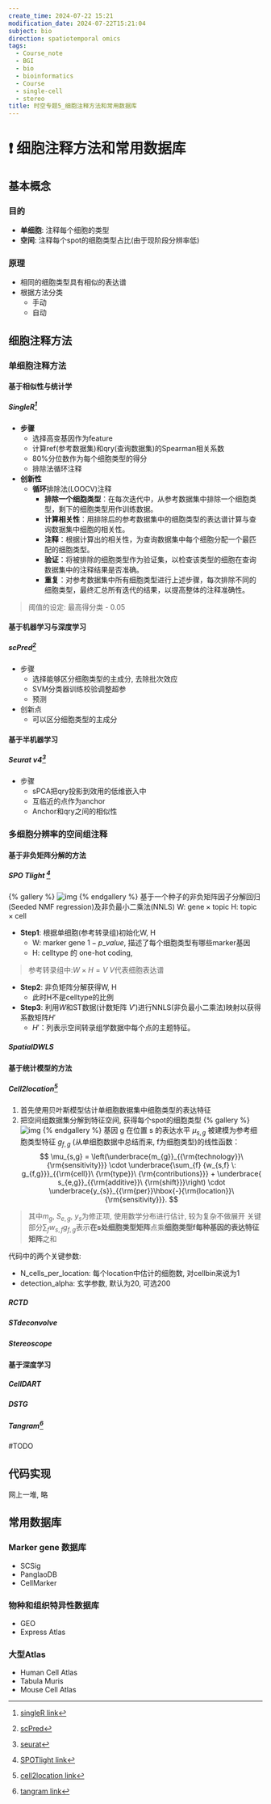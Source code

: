 ```yaml
---
create_time: 2024-07-22 15:21
modification_date: 2024-07-22T15:21:04
subject: bio
direction: spatiotemporal omics
tags:
  - Course_note
  - BGI
  - bio
  - bioinformatics
  - Course
  - single-cell
  - stereo
title: 时空专题5_细胞注释方法和常用数据库
---
```

# ❗ 细胞注释方法和常用数据库

## 基本概念
### 目的
- **单细胞**: 注释每个细胞的类型
- **空间**: 注释每个spot的细胞类型占比(由于现阶段分辨率低)
### 原理
- 相同的细胞类型具有相似的表达谱
- 根据方法分类
	- 手动
	- 自动
## 细胞注释方法
### 单细胞注释方法
#### 基于相似性与统计学
##### SingleR[^1]
- **步骤**
	- 选择高变基因作为feature
	- 计算ref(参考数据集)和qry(查询数据集)的Spearman相关系数
	- 80%分位数作为每个细胞类型的得分
	- 排除法循环注释
- **创新性**
	- **循环**排除法(LOOCV)注释
		- **排除一个细胞类型**：在每次迭代中，从参考数据集中排除一个细胞类型，剩下的细胞类型用作训练数据。
		- **计算相关性**：用排除后的参考数据集中的细胞类型的表达谱计算与查询数据集中细胞的相关性。
		- **注释**：根据计算出的相关性，为查询数据集中每个细胞分配一个最匹配的细胞类型。
		- **验证**：将被排除的细胞类型作为验证集，以检查该类型的细胞在查询数据集中的注释结果是否准确。
		- **重复**：对参考数据集中所有细胞类型进行上述步骤，每次排除不同的细胞类型，最终汇总所有迭代的结果，以提高整体的注释准确性。
> 阈值的设定: 最高得分类 - 0.05

#### 基于机器学习与深度学习
##### scPred[^2]
- 步骤
	- 选择能够区分细胞类型的主成分, 去除批次效应
	- SVM分类器训练校验调整超参 
	- 预测
- 创新点
	- 可以区分细胞类型的主成分
#### 基于半机器学习
##### Seurat v4[^3]
- 步骤
	- sPCA把qry投影到效用的低维嵌入中
	- 互临近的点作为anchor
	- Anchor和qry之间的相似性
### 多细胞分辨率的空间组注释
#### 基于非负矩阵分解的方法
##### SPO Tlight [^4]
{% gallery %}
![img](/img/obsimg/Pasted%20image%2020240722143611.png)
{% endgallery %}
基于一个种子的非负矩阵因子分解回归(Seeded NMF regression)及非负最小二乘法(NNLS)
W: $\text{gene} \times \text{topic}$
H: $\text{topic}\times\text{cell}$
- **Step1**: 根据单细胞(参考转录组)初始化W, H
	- W: marker gene $1-p\_value$, 描述了每个细胞类型有哪些marker基因
	- H: celltype 的 one-hot coding, 
> 参考转录组中:$W\times H = V$
> $V$代表细胞表达谱

- **Step2**: 非负矩阵分解获得W, H
	- 此时H不是celltype的比例
- **Step3**: 利用$W$和ST数据(计数矩阵 $V′$)进行NNLS(非负最小二乘法)映射以获得系数矩阵$H′$
	- $H′$：列表示空间转录组学数据中每个点的主题特征。
##### SpatialDWLS
#### 基于统计模型的方法
##### Cell2location[^5]
1. 首先使用贝叶斯模型估计单细胞数据集中细胞类型的表达特征
2. 把空间组数据集分解到特征空间, 获得每个spot的细胞类型
{% gallery %}
![img](/img/obsimg/Pasted%20image%2020240723111809.png)
{% endgallery %}
基因 g 在位置 s 的表达水平 $μ_{s,g}$ 被建模为参考细胞类型特征 $g_{f,g}$ (从单细胞数据中总结而来, f为细胞类型)的线性函数：
$$
\mu_{s,g} = \left(\underbrace{m_{g}}_{{\rm{technology}}\ {\rm{sensitivity}}} \cdot \underbrace{\sum_{f} {w_{s,f} \: g_{f,g}}}_{{\rm{cell}}\ {\rm{type}}\ {\rm{contributions}}} + \underbrace{ s_{e,g}}_{{\rm{additive}}\ {\rm{shift}}}\right) \cdot \underbrace{y_{s}}_{{\rm{per}}\hbox{-}{\rm{location}}\ {\rm{sensitivity}}}.
$$
> 其中$m_g$, $S_{e,g}$, $y_s$为修正项, 使用数学分布进行估计, 较为复杂不做展开
> 关键部分$\sum_{f}w_{s,f}g_{f,g}$表示**在s处细胞类型矩阵**点乘**细胞类型f每种基因的表达特征矩阵**之和

代码中的两个关键参数:
- N_cells_per_location: 每个location中估计的细胞数, 对cellbin来说为1
- detection_alpha: 玄学参数, 默认为20, 可选200
##### RCTD
##### STdeconvolve
##### Stereoscope
#### 基于深度学习
##### CellDART
##### DSTG
##### Tangram[^6]
#TODO 
## 代码实现
网上一堆, 略
## 常用数据库
### Marker gene 数据库
- SCSig
- PanglaoDB
- CellMarker
### 物种和组织特异性数据库
- GEO
- Express Atlas
### 大型Atlas
- Human Cell Atlas
- Tabula Muris
- Mouse Cell Atlas




[^1]: [singleR link](https://bioconductor.org/packages/release/bioc/html/SingleR.html)
[^2]: [scPred](https://github.com/powellgenomicslab/scPred)
[^3]: [seurat](https://satijalab.org/seurat/articles/get_started)
[^4]: [SPOTlight link](https://www.researchgate.net/publication/349096707_SPOTlight_Seeded_NMF_regression_to_deconvolute_spatial_transcriptomics_spots_with_single-cell_transcriptome)
[^5]: [cell2location link](https://www.nature.com/articles/s41587-021-01139-4)
[^6]: [tangram link](https://www.nature.com/articles/s41592-021-01264-7#Sec12)
